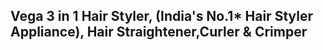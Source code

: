   ## Vega 3 in 1 Hair Styler, (India's No.1* Hair Styler Appliance), Hair Straightener,Curler & Crimper

